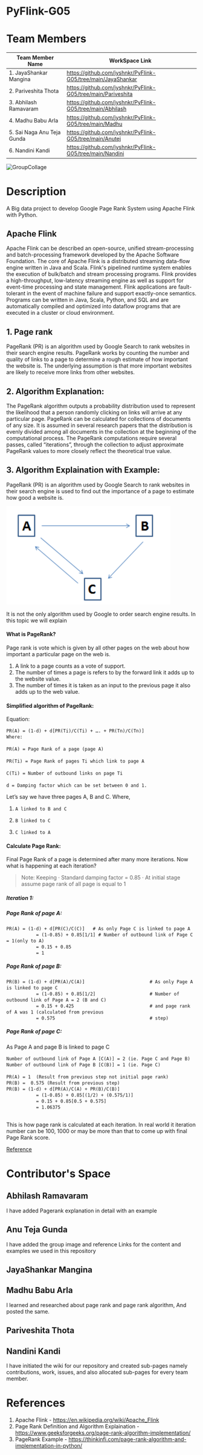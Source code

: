 # PyFlink-G05

# Team Members
| Team Member Name           | WorkSpace Link
| ---------------------------|-------------------------|
| 1. JayaShankar Mangina     |https://github.com/jyshnkr/PyFlink-G05/tree/main/JayaShankar                 |
| 2. Pariveshita Thota       |https://github.com/jyshnkr/PyFlink-G05/tree/main/Pariveshita                 |
| 3. Abhilash Ramavaram      |https://github.com/jyshnkr/PyFlink-G05/tree/main/Abhilash                    |
| 4. Madhu Babu Arla         |https://github.com/jyshnkr/PyFlink-G05/tree/main/Madhu                       |
| 5. Sai Naga Anu Teja Gunda |https://github.com/jyshnkr/PyFlink-G05/tree/main/Anutej                      |   
| 6. Nandini Kandi           |https://github.com/jyshnkr/PyFlink-G05/tree/main/Nandini                     |

![GroupCollage](https://user-images.githubusercontent.com/77635770/160168682-61663fb8-2c84-4ed7-8c64-f7e6310d3474.jpeg)

# Description                         
                         
A Big data project to develop Google Page Rank System using Apache Flink with Python.

## Apache Flink

Apache Flink can be described an open-source, unified stream-processing and batch-processing framework developed by the Apache Software Foundation. 
The core of Apache Flink is a distributed streaming data-flow engine written in Java and Scala.
Flink's pipelined runtime system enables the execution of bulk/batch and stream processing programs.
Flink provides a high-throughput, low-latency streaming engine as well as support for event-time processing and state management.
Flink applications are fault-tolerant in the event of machine failure and support exactly-once semantics. 
Programs can be written in Java, Scala, Python, and SQL and are automatically compiled and optimized  into dataflow programs that are executed in a cluster or cloud environment.


## 1. Page rank

PageRank (PR) is an algorithm used by Google Search to rank websites in their search engine results. PageRank works by counting the number and quality of links to a page to determine a rough estimate of how important the website is. The underlying assumption is that more important websites are likely to receive more links from other websites.

## 2. Algorithm Explanation:

The PageRank algorithm outputs a probability distribution used to represent the likelihood that a person randomly clicking on links will arrive at any particular page. PageRank can be calculated for collections of documents of any size. It is assumed in several research papers that the distribution is evenly divided among all documents in the collection at the beginning of the computational process. The PageRank computations require several passes, called “iterations”, through the collection to adjust approximate PageRank values to more closely reflect the theoretical true value.

## 3. Algorithm Explaination with Example:


PageRank (PR) is an algorithm used by Google Search to rank websites in their search engine is used to find out the importance of a page to estimate how good a website is.

![](https://github.com/AbhiRam0099/PyFlink-G05/blob/main/Abhilash/pagerank-algo-image.PNG)

It is not the only algorithm used by Google to order search engine results.
In this topic we will explain

#### What is PageRank?

Page rank is vote which is given by all other pages on the web about how important a particular page on the web is. 
  1. A link to a page counts as a vote of support.
  2. The number of times a page is refers to by the forward link it adds up to the website value.
  3. The number of times it is taken as an input to the previous page it also adds up to the web value.


#### Simplified algorithm of PageRank:

Equation:

``` 
PR(A) = (1-d) + d[PR(Ti)/C(Ti) + …. + PR(Tn)/C(Tn)]
Where:

PR(A) = Page Rank of a page (page A)

PR(Ti) = Page Rank of pages Ti which link to page A

C(Ti) = Number of outbound links on page Ti

d = Damping factor which can be set between 0 and 1.
```


Let’s say we have three pages A, B and C. Where,

1.     A linked to B and C
2.     B linked to C
3.     C linked to A

#### Calculate Page Rank:

Final Page Rank of a page is determined after many more iterations. Now what is happening at each iteration?
> Note: Keeping
> ·        Standard damping factor  = 0.85
> ·        At initial stage assume page rank of all page is equal to 1

##### Iteration 1:

##### Page Rank of page A:

```
PR(A) = (1-d) + d[PR(C)/C(C)]   # As only Page C is linked to page A
           = (1-0.85) + 0.85[1/1] # Number of outbound link of Page C = 1(only to A)
           = 0.15 + 0.85
           = 1
```

##### Page Rank of page B:

```
PR(B) = (1-d) + d[PR(A)/C(A)]                        # As only Page A is linked to page C
           = (1-0.85) + 0.85[1/2]                    # Number of outbound link of Page A = 2 (B and C)
           = 0.15 + 0.425                            # and page rank of A was 1 (calculated from previous
           = 0.575                                   # step)
```

##### Page Rank of page C:

As Page A and page B is linked to page C

```
Number of outbound link of Page A [C(A)] = 2 (ie. Page C and Page B)
Number of outbound link of Page B [C(B)] = 1 (ie. Page C)

PR(A) = 1  (Result from previous step not initial page rank)
PR(B) =  0.575 (Result from previous step)
PR(B) = (1-d) + d[PR(A)/C(A) + PR(B)/C(B)]   
           = (1-0.85) + 0.85[(1/2) + (0.575/1)]         
           = 0.15 + 0.85[0.5 + 0.575]                      
           = 1.06375
           
```

This is how page rank is calculated at each iteration. In real world it iteration number can be 100, 1000 or may be more than that to come up with final Page Rank score.


[Reference](https://thinkinfi.com/page-rank-algorithm-and-implementation-in-python/)


# Contributor's Space

## Abhilash Ramavaram 

I have added Pagerank explanation in detail with an example 

## Anu Teja Gunda

I have added the group image and reference Links for the content and examples we used in this repository

## JayaShankar Mangina



## Madhu Babu Arla

I learned and researched about page rank and page rank algorithm, And posted the same.

## Pariveshita Thota


## Nandini Kandi

I have initiated the wiki for our repository and created sub-pages namely contributions, work, issues, and also allocated sub-pages for every team member.


# References
1. Apache Flink - https://en.wikipedia.org/wiki/Apache_Flink
2. Page Rank Definition and Algorithm Explaination - https://www.geeksforgeeks.org/page-rank-algorithm-implementation/
3. PageRank Example - https://thinkinfi.com/page-rank-algorithm-and-implementation-in-python/

